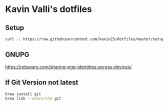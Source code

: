 # Kavin Valli's dotfiles

## Setup

```sh
curl -L https://raw.githubusercontent.com/kavin25/dotfiles/master/setup.sh | bash
```

## GNUPG

https://robsears.com/sharing-pgp-identities-across-devices/

## If Git Version not latest

```sh
brew install git
brew link --overwrite git
```
